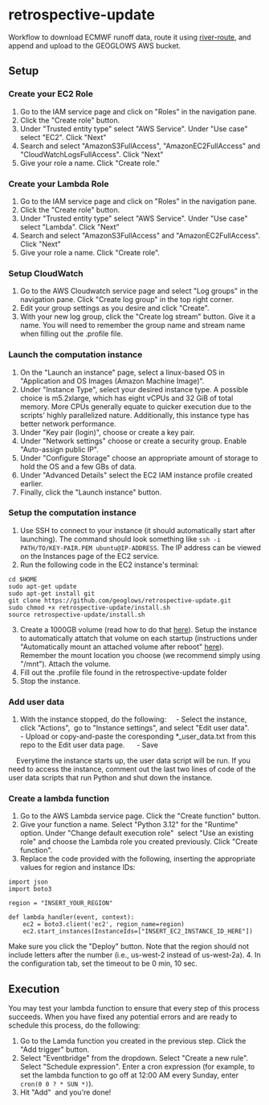 # retrospective-update
Workflow to download ECMWF runoff data, route it using [river-route](https://river-route.hales.app/en/latest/), and append and upload to the GEOGLOWS AWS bucket. 

## Setup
### Create your EC2 Role
1. Go to the IAM service page and click on "Roles" in the navigation pane.
2. Click the "Create role" button.
3. Under "Trusted entity type" select "AWS Service". Under "Use case" select "EC2". Click "Next"
4. Search and select "AmazonS3FullAccess", "AmazonEC2FullAccess" and "CloudWatchLogsFullAccess". Click "Next"
5. Give your role a name. Click "Create role."

### Create your Lambda Role
1. Go to the IAM service page and click on "Roles" in the navigation pane.
2. Click the "Create role" button.
3. Under "Trusted entity type" select "AWS Service". Under "Use case" select "Lambda". Click "Next"
4. Search and select "AmazonS3FullAccess" and "AmazonEC2FullAccess". Click "Next"
5. Give your role a name. Click "Create role".

### Setup CloudWatch
1. Go to the AWS Cloudwatch service page and select "Log groups" in the navigation pane. Click "Create log group" in the top right corner.
2. Edit your group settings as you desire and click "Create".
3. With your new log group, click the "Create log stream" button. Give it a name. You will need to remember the group name and stream name when filling out the .profile file.

### Launch the computation instance
1. On the "Launch an instance" page, select a linux-based OS in "Application and OS Images (Amazon Machine Image)". 
2. Under "Instance Type", select your desired instance type. A possible choice is m5.2xlarge, which has eight vCPUs and 32 GiB of total memory. More CPUs generally equate to quicker execution due to the scripts' highly parallelized nature. Additionally, this instance type has better network performance.
3. Under "Key pair (login)", choose or create a key pair.
4. Under "Network settings" choose or create a security group. Enable "Auto-assign public IP".
5. Under "Configure Storage" choose an appropriate amount of storage to hold the OS and a few GBs of data.
6. Under "Advanced Details" select the EC2 IAM instance profile created earlier. 
7. Finally, click the "Launch instance" button.

### Setup the computation instance
1. Use SSH to connect to your instance (it should automatically start after launching). The command should look something like `ssh -i PATH/TO/KEY-PAIR.PEM ubuntu@IP-ADDRESS`. The IP address can be viewed on the Instances page of the EC2 service.
2. Run the following code in the EC2 instance's terminal:
``` 
cd $HOME
sudo apt-get update
sudo apt-get install git
git clone https://github.com/geoglows/retrospective-update.git
sudo chmod +x retrospective-update/install.sh
source retrospective-update/install.sh
```
3. Create a 1000GB volume (read how to do that [here](https://docs.aws.amazon.com/AWSEC2/latest/UserGuide/ebs-creating-volume.html)). Setup the instance to automatically attatch that volume on each startup (instructions under "Automatically mount an attached volume after reboot" [here](https://docs.aws.amazon.com/AWSEC2/latest/UserGuide/ebs-using-volumes.html)). Remember the mount location you choose (we recommend simply using "/mnt"). Attach the volume.
4. Fill out the .profile file found in the retrospective-update folder
5. Stop the instance.

### Add user data
1. With the instance stopped, do the following:
    - Select the instance, click "Actions",  go to "Instance settings", and select "Edit user data".
    - Upload or copy-and-paste the coresponding *_user_data.txt from this repo to the Edit user data page. 
    - Save

    Everytime the instance starts up, the user data script will be run. If you need to access the instance, comment out the last two lines of code of the user data scripts that run Python and shut down the instance. 

### Create a lambda function
1. Go to the AWS Lambda service page. Click the "Create function" button.
2. Give your function a name. Select "Python 3.12" for the "Runtime" option. Under "Change default execution role"  select "Use an existing role" and choose the Lambda role you created previously. Click "Create function".
3. Replace the code provided with the following, inserting the appropriate values for region and instance IDs:
```
import json
import boto3

region = "INSERT_YOUR_REGION"

def lambda_handler(event, context):
    ec2 = boto3.client('ec2', region_name=region)
    ec2.start_instances(InstanceIds=["INSERT_EC2_INSTANCE_ID_HERE"])
```
   Make sure you click the "Deploy" button. Note that the region should not include letters after the number (i.e., us-west-2 instead of us-west-2a).
   4. In the configuration tab, set the timeout to be 0 min, 10 sec.

## Execution
You may test your lambda function to ensure that every step of this process succeeds. When you have fixed any potential errors and are ready to schedule this process, do the following:

1. Go to the Lamda function you created in the previous step. Click the "Add trigger" button.
2. Select "Eventbridge" from the dropdown. Select "Create a new rule". Select "Schedule expression". Enter a cron expression (for example, to set the lambda function to go off at 12:00 AM every Sunday, enter `cron(0 0 ? * SUN *)`).
3. Hit "Add"  and you're done!



